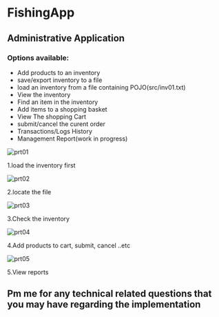 # FishingApp

## Administrative Application


### Options available:
 - Add products to an inventory
 - save/export inventory to a file
 - load an inventory from a file containing POJO(src/inv01.txt)
 - View the inventory
 - Find an item in the inventory
 - Add items to a shopping basket
 - View The shopping Cart
 - submit/cancel the curent order
 - Transactions/Logs History
 - Management Report(work in progress)

![prt01](https://user-images.githubusercontent.com/72876989/108594679-15969700-7384-11eb-9c71-4a8ce902e6f0.jpg)

1.load the inventory first

![prt02](https://user-images.githubusercontent.com/72876989/108594673-129ba680-7384-11eb-9a83-cd6706129918.jpg)

2.locate the file

![prt03](https://user-images.githubusercontent.com/72876989/108594675-13ccd380-7384-11eb-81f1-4d64d487c49c.jpg)

3.Check the inventory

![prt04](https://user-images.githubusercontent.com/72876989/108594676-14656a00-7384-11eb-9012-c65f836475f0.jpg)

4.Add products to cart, submit, cancel ..etc

![prt05](https://user-images.githubusercontent.com/72876989/108594678-14fe0080-7384-11eb-9b9f-8bb3b7efafe7.jpg)

5.View reports


## Pm me for any technical related questions that you may have regarding the implementation
